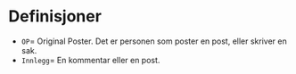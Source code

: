 # Definisjoner
* `OP`= Original Poster. Det er personen som poster en post, eller skriver en sak.
* `Innlegg`= En kommentar eller en post. 
